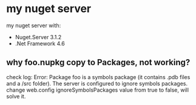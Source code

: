 # my nuget server

my nuget server with:

- Nuget.Server 3.1.2
- .Net Framework 4.6

## why foo.nupkg copy to Packages, not working?

check log: Error: Package foo is a symbols package (it contains .pdb files and a /src folder). The server is configured to ignore symbols packages. 
change web.config ignoreSymbolsPackages value from true to false, will solve it.
